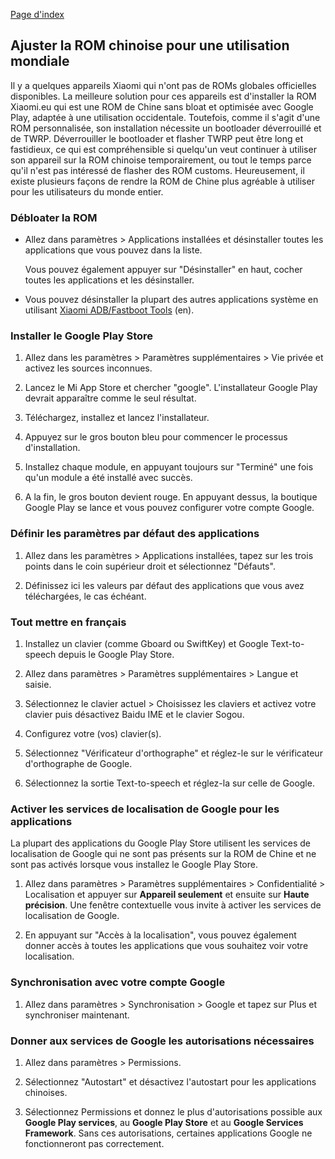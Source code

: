[Page d'index](../)

## Ajuster la ROM chinoise pour une utilisation mondiale

Il y a quelques appareils Xiaomi qui n'ont pas de ROMs globales officielles disponibles. La meilleure solution pour ces appareils est d'installer la ROM Xiaomi.eu qui est une ROM de Chine sans bloat et optimisée avec Google Play, adaptée à une utilisation occidentale. Toutefois, comme il s'agit d'une ROM personnalisée, son installation nécessite un bootloader déverrouillé et de TWRP. Déverrouiller le bootloader et flasher TWRP peut être long et fastidieux, ce qui est compréhensible si quelqu'un veut continuer à utiliser son appareil sur la ROM chinoise temporairement, ou tout le temps parce qu'il n'est pas intéressé de flasher des ROM customs. Heureusement, il existe plusieurs façons de rendre la ROM de Chine plus agréable à utiliser pour les utilisateurs du monde entier.

### Débloater la ROM

* Allez dans paramètres > Applications installées et désinstaller toutes les applications que vous pouvez dans la liste.

    Vous pouvez également appuyer sur "Désinstaller" en haut, cocher toutes les applications et les désinstaller.

* Vous pouvez désinstaller la plupart des autres applications système en utilisant [Xiaomi ADB/Fastboot Tools](Desinstaller_applications_systeme.md) (en).

### Installer le Google Play Store

1. Allez dans les paramètres > Paramètres supplémentaires > Vie privée et activez les sources inconnues.

2. Lancez le Mi App Store et chercher "google". L'installateur Google Play devrait apparaître comme le seul résultat.

3. Téléchargez, installez et lancez l'installateur.

4. Appuyez sur le gros bouton bleu pour commencer le processus d'installation.

5. Installez chaque module, en appuyant toujours sur "Terminé" une fois qu'un module a été installé avec succès.

6. A la fin, le gros bouton devient rouge. En appuyant dessus, la boutique Google Play se lance et vous pouvez configurer votre compte Google.

### Définir les paramètres par défaut des applications

1. Allez dans les paramètres > Applications installées, tapez sur les trois points dans le coin supérieur droit et sélectionnez "Défauts".

2. Définissez ici les valeurs par défaut des applications que vous avez téléchargées, le cas échéant.

### Tout mettre en français

1. Installez un clavier (comme Gboard ou SwiftKey) et Google Text-to-speech depuis le Google Play Store.

2. Allez dans paramètres > Paramètres supplémentaires > Langue et saisie.

3. Sélectionnez le clavier actuel > Choisissez les claviers et activez votre clavier puis désactivez Baidu IME et le clavier Sogou.

4. Configurez votre (vos) clavier(s).

5. Sélectionnez "Vérificateur d'orthographe" et réglez-le sur le vérificateur d'orthographe de Google.

6. Sélectionnez la sortie Text-to-speech et réglez-la sur celle de Google.

### Activer les services de localisation de Google pour les applications

La plupart des applications du Google Play Store utilisent les services de localisation de Google qui ne sont pas présents sur la ROM de Chine et ne sont pas activés lorsque vous installez le Google Play Store.

1. Allez dans paramètres > Paramètres supplémentaires > Confidentialité > Localisation et appuyer sur **Appareil seulement** et ensuite sur **Haute précision**. Une fenêtre contextuelle vous invite à activer les services de localisation de Google.

2. En appuyant sur "Accès à la localisation", vous pouvez également donner accès à toutes les applications que vous souhaitez voir votre localisation.

### Synchronisation avec votre compte Google

1.  Allez dans paramètres > Synchronisation > Google et tapez sur Plus et synchroniser maintenant.

### Donner aux services de Google les autorisations nécessaires

1. Allez dans paramètres > Permissions.

2. Sélectionnez "Autostart" et désactivez l'autostart pour les applications chinoises.

3. Sélectionnez Permissions et donnez le plus d'autorisations possible aux **Google Play services**, au **Google Play Store** et au **Google Services Framework**. Sans ces autorisations, certaines applications Google ne fonctionneront pas correctement.